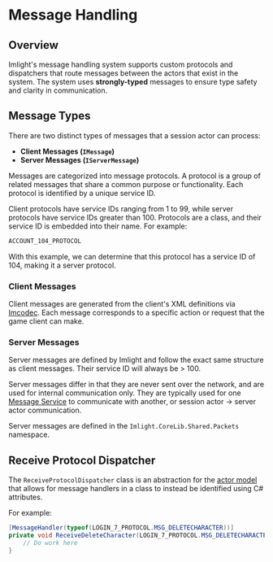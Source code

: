 # Message Handling

## Overview

Imlight's message handling system supports custom protocols and dispatchers that route messages between the actors that exist in the system. The system uses **strongly-typed** messages to ensure type safety and clarity in communication.

## Message Types

There are two distinct types of messages that a session actor can process:
* **Client Messages (`IMessage`)**
* **Server Messages (`IServerMessage`)**

Messages are categorized into message protocols. A protocol is a group of related messages that share a common purpose or functionality. Each protocol is identified by a unique service ID.

Client protocols have service IDs ranging from 1 to 99, while server protocols have service IDs greater than 100. Protocols are a class, and their service ID is embedded into their name. For example:

```csharp
ACCOUNT_104_PROTOCOL
```

With this example, we can determine that this protocol has a service ID of 104, making it a server protocol.

### Client Messages

Client messages are generated from the client's XML definitions via [Imcodec](https://github.com/Jooty/Imcodec). Each message corresponds to a specific action or request that the game client can make.

### Server Messages

Server messages are defined by Imlight and follow the exact same structure as client messages. Their service ID will always be > 100.

Server messages differ in that they are never sent over the network, and are used for internal communication only. They are typically used for one [Message Service](./messageservices.md) to communicate with another, or session actor -> server actor communication.

Server messages are defined in the `Imlight.CoreLib.Shared.Packets` namespace.

## Receive Protocol Dispatcher

The `ReceiveProtocolDispatcher` class is an abstraction for the [actor model](./actorsystem.md) that allows for message handlers in a class to instead be identified using C# attributes.

For example:
```csharp
[MessageHandler(typeof(LOGIN_7_PROTOCOL.MSG_DELETECHARACTER))]
private void ReceiveDeleteCharacter(LOGIN_7_PROTOCOL.MSG_DELETECHARACTER message) {
    // Do work here
}
```